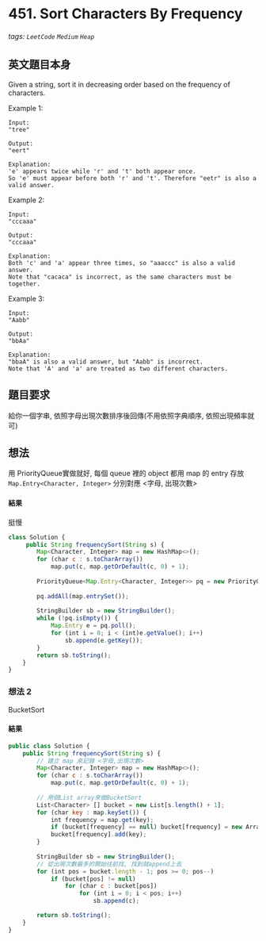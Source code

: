 # 451. Sort Characters By Frequency
###### tags: `LeetCode` `Medium` `Heap`

## 英文題目本身
Given a string, sort it in decreasing order based on the frequency of characters.

Example 1:
```
Input:
"tree"

Output:
"eert"

Explanation:
'e' appears twice while 'r' and 't' both appear once.
So 'e' must appear before both 'r' and 't'. Therefore "eetr" is also a valid answer.
```
Example 2:
```
Input:
"cccaaa"

Output:
"cccaaa"

Explanation:
Both 'c' and 'a' appear three times, so "aaaccc" is also a valid answer.
Note that "cacaca" is incorrect, as the same characters must be together.
```
Example 3:
```
Input:
"Aabb"

Output:
"bbAa"

Explanation:
"bbaA" is also a valid answer, but "Aabb" is incorrect.
Note that 'A' and 'a' are treated as two different characters.
```
## 題目要求
給你一個字串, 依照字母出現次數排序後回傳(不用依照字典順序, 依照出現頻率就可)
## 想法
用 PriorityQueue實做就好, 每個 queue 裡的 object 都用 map 的 entry 存放`Map.Entry<Character, Integer>` 分別對應 <字母, 出現次數>

#### 結果
挺慢
```javascript
class Solution {
     public String frequencySort(String s) {
        Map<Character, Integer> map = new HashMap<>();
        for (char c : s.toCharArray())
            map.put(c, map.getOrDefault(c, 0) + 1);
						
        PriorityQueue<Map.Entry<Character, Integer>> pq = new PriorityQueue<>((a, b) -> 
                                                                              b.getValue() - a.getValue());
        pq.addAll(map.entrySet());
				
        StringBuilder sb = new StringBuilder();
        while (!pq.isEmpty()) {
            Map.Entry e = pq.poll();
            for (int i = 0; i < (int)e.getValue(); i++) 
                sb.append(e.getKey());
        }
        return sb.toString();
    }
}
```

### 想法 2
BucketSort
#### 結果
```javascript
public class Solution {
    public String frequencySort(String s) {
        // 建立 map 來記錄 <字母,出現次數>
        Map<Character, Integer> map = new HashMap<>();
        for (char c : s.toCharArray()) 
            map.put(c, map.getOrDefault(c, 0) + 1);
		
        // 用個List array來做BucketSort
        List<Character> [] bucket = new List[s.length() + 1];
        for (char key : map.keySet()) {
            int frequency = map.get(key);
            if (bucket[frequency] == null) bucket[frequency] = new ArrayList<>();
            bucket[frequency].add(key);
        }
				
        StringBuilder sb = new StringBuilder();
        // 從出現次數最多的開始往前找, 找到就append上去
        for (int pos = bucket.length - 1; pos >= 0; pos--)
            if (bucket[pos] != null)
                for (char c : bucket[pos])
                    for (int i = 0; i < pos; i++)
                        sb.append(c);

        return sb.toString();
    }
}
```
